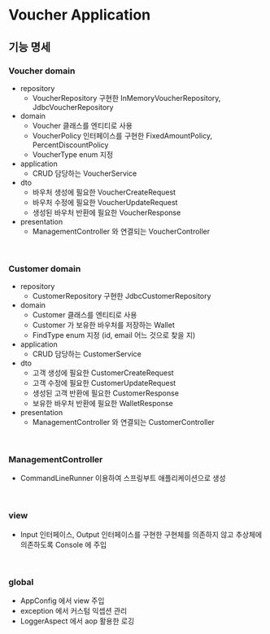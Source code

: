 # Voucher Application

## 기능 명세

### Voucher domain

- repository
  - VoucherRepository 구현한 InMemoryVoucherRepository, JdbcVoucherRepository
- domain
  - Voucher 클래스를 엔티티로 사용
  - VoucherPolicy 인터페이스를 구현한 FixedAmountPolicy, PercentDiscountPolicy
  - VoucherType enum 지정
- application
  - CRUD 담당하는 VoucherService
- dto
  - 바우처 생성에 필요한 VoucherCreateRequest
  - 바우처 수정에 필요한 VoucherUpdateRequest
  - 생성된 바우처 반환에 필요한 VoucherResponse
- presentation
  - ManagementController 와 연결되는 VoucherController

<br>

### Customer domain

- repository
  - CustomerRepository 구현한 JdbcCustomerRepository
- domain
  - Customer 클래스를 엔티티로 사용
  - Customer 가 보유한 바우처를 저장하는 Wallet
  - FindType enum 지정 (id, email 어느 것으로 찾을 지)
- application
  - CRUD 담당하는 CustomerService
- dto
  - 고객 생성에 필요한 CustomerCreateRequest
  - 고객 수정에 필요한 CustomerUpdateRequest
  - 생성된 고객 반환에 필요한 CustomerResponse
  - 보유한 바우처 반환에 필요한 WalletResponse
- presentation
  - ManagementController 와 연결되는 CustomerController

<br>

### ManagementController

- CommandLineRunner 이용하여 스프링부트 애플리케이션으로 생성

<br>

### view

- Input 인터페이스, Output 인터페이스를 구현한 구현체를 의존하지 않고 추상체에 의존하도록 Console 에 주입

<br>

### global

- AppConfig 에서 view 주입
- exception 에서 커스텀 익셉션 관리
- LoggerAspect 에서 aop 활용한 로깅